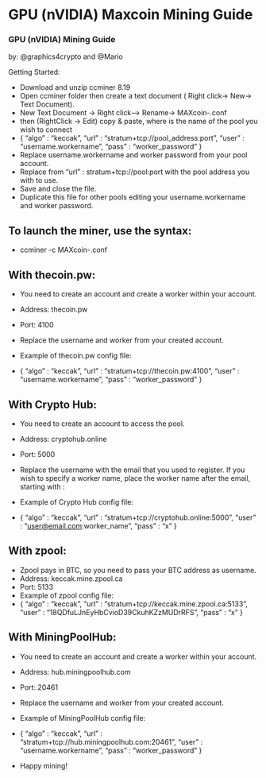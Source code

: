 # GPU (nVIDIA) Maxcoin Mining Guide

### GPU (nVIDIA) Mining Guide

by: @graphics4crypto and @Mario

Getting Started:

- Download and unzip ccminer 8.19
- Open ccminer folder then create a text document ( Right click-> New-> Text Document).
- New Text Document -> Right click–> Rename-> MAXcoin-<poolname>.conf
- then (RightClick ->  Edit) copy & paste, where <poolname> is the name of the pool you wish to connect
- {
“algo” : “keccak”,
“url” : “stratum+tcp://pool_address:port”,
“user” : “username.workername”,
“pass” : “worker_password”
}
- Replace username.workername and worker password from your pool account.
- Replace from “url” : stratum+tcp://pool:port with the pool address you with to use.
- Save and close the file.
- Duplicate this file for other pools editing your username.workername and worker password.

## To launch the miner, use the syntax:

- ccminer -c MAXcoin-<poolname>.conf

## With thecoin.pw:

- You need to create an account and create a worker within your account.
- Address: thecoin.pw
- Port: 4100
- Replace the username and worker from your created account.
- Example of thecoin.pw config file:

- {
“algo” : “keccak”,
“url” : “stratum+tcp://thecoin.pw:4100”,
“user” : “username.workername”,
“pass” : “worker_password”
}

## With Crypto Hub:

- You need to create an account to access the pool.
- Address: cryptohub.online
- Port: 5000
- Replace the username with the email that you used to register. If you wish to specify a worker name, place the worker name after the email, starting with :
- Example of Crypto Hub config file:

- {
“algo” : “keccak”,
“url” : “stratum+tcp://cryptohub.online:5000”,
“user” : “user@email.com:worker_name”,
“pass” : “x”
}

## With zpool:

- Zpool pays in BTC, so you need to pass your BTC address as username.
- Address: keccak.mine.zpool.ca
- Port: 5133
- Example of zpool config file:
- {
“algo” : “keccak”,
“url” : “stratum+tcp://keccak.mine.zpool.ca:5133”,
“user” : “18QDfuLJnEyHbCvioD39CkuhKZzMUDrRFS”,
“pass” : “x”
}

## With MiningPoolHub:

- You need to create an account and create a worker within your account.
- Address: hub.miningpoolhub.com
- Port: 20461
- Replace the username and worker from your created account.
- Example of MiningPoolHub config file:
- {
“algo” : “keccak”,
“url” : “stratum+tcp://hub.miningpoolhub.com:20461”,
“user” : “username.workername”,
“pass” : “worker_password”
}

- Happy mining!

